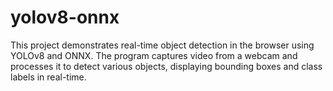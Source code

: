 # yolov8-onnx
 This project demonstrates real-time object detection in the browser using YOLOv8 and ONNX. The program captures video from a webcam and processes it to detect various objects, displaying bounding boxes and class labels in real-time.
